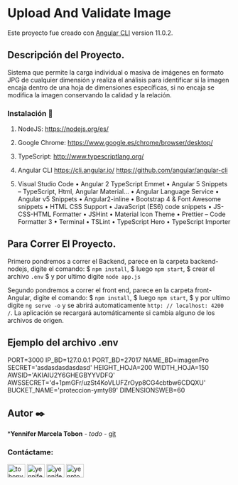 # Upload And Validate Image

Este proyecto fue creado con [Angular CLI](https://github.com/angular/angular-cli) version 11.0.2.

## Descripción del Proyecto.
Sistema que permite la carga individual o masiva de imágenes en formato JPG de cualquier dimensión y realiza el análisis para identificar si la imagen encaja dentro de una hoja de dimensiones específicas, si no encaja se modifica la imagen conservando la calidad y la relación.

### Instalación 🔧
1. NodeJS: https://nodejs.org/es/
2. Google Chrome:
https://www.google.es/chrome/browser/desktop/
3. TypeScript:
http://www.typescriptlang.org/
4. Angular CLI
https://cli.angular.io/
https://github.com/angular/angular-cli

5. Visual Studio Code
• Angular 2 TypeScript Emmet
• Angular 5 Snippets – TypeScript, Html, Angular Material...
• Angular Language Service
• Angular v5 Snippets
• Angular2-inline
• Bootstrap 4 & Font Awesome snippets
• HTML CSS Support
• JavaScript (ES6) code snippets
• JS-CSS-HTML Formatter
• JSHint
• Material Icon Theme
• Prettier – Code Formatter 3
• Terminal
• TSLint
• TypeScript Hero
• TypeScript Importer

## Para Correr El Proyecto.

Primero pondremos a correr el Backend, parece en la carpeta backend-nodejs, digite el comando:
 $ `npm install`, 
 $ luego `npm start`,
 $ crear el archivo `.env` 
 $ y por ultimo digite `node app.js`
 

Segundo pondremos a correr el front end, parece en la carpeta front-Angular, digite el comando:
 $ `npm install`, 
 $ luego `npm start`,
 $ y por ultimo digite `ng serve -o` y se abrirá automaticamente `http: // localhost: 4200 /`. 
La aplicación se recargará automáticamente si cambia alguno de los archivos de origen.


## Ejemplo del archivo .env
PORT=3000
IP_BD=127.0.0.1
PORT_BD=27017
NAME_BD=imagenPro
SECRET='asdasdasdasdasd'
HEIGHT_HOJA=200
WIDTH_HOJA=150
AWSID='AKIAIU2Y6GHEGBYYVDFQ'
AWSSECRET='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'
BUCKET_NAME='proteccion-ymty89'
DIMENSIONSWEB=60

## Autor ✒️

***Yennifer Marcela Tobon** - *todo* - [git](https://github.com/yenniferTobon?tab=repositories)

<h3 align="left">Contáctame:</h3>
<p align="left">
<a href="https://twitter.com/tobonyennifer" target="blank"><img align="center" src="https://cdn.jsdelivr.net/npm/simple-icons@3.0.1/icons/twitter.svg" alt="tobonyennifer" height="30" width="40" /></a>
<a href="https://linkedin.com/in/yennifertobon25" target="blank"><img align="center" src="https://cdn.jsdelivr.net/npm/simple-icons@3.0.1/icons/linkedin.svg" alt="yennifertobon25" height="30" width="40" /></a>
<a href="https://fb.com/yennifertobon25" target="blank"><img align="center" src="https://cdn.jsdelivr.net/npm/simple-icons@3.0.1/icons/facebook.svg" alt="yennifertobon25" height="30" width="40" /></a>
<a href="https://instagram.com/yenntobon" target="blank"><img align="center" src="https://cdn.jsdelivr.net/npm/simple-icons@3.0.1/icons/instagram.svg" alt="yenntobon" height="30" width="40" /></a>
</p>
<br/>

